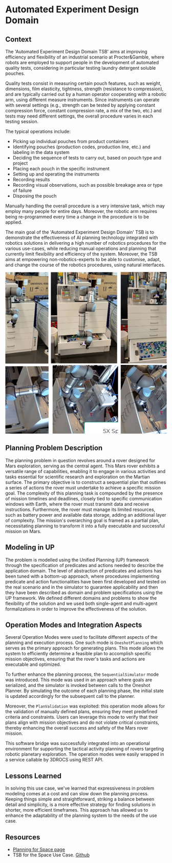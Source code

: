 # Automated Experiment Design Domain

## Context

The 'Automated Experiment Design Domain TSB' aims at improving efficiency and flexibility of an industrial scenario at Procter&Gamble, where robots are employed to support people in the development of automated quality tests, considering in particular testing laundry detergent soluble pouches. 

Quality tests consist in measuring certain pouch features, such as weight, dimensions, film elasticity, tightness, strength (resistance to compression), and are typically carried out by a human operator cooperating with a robotic arm, using different measure instruments. Since instruments can operate with several settings (e.g., strength can be tested by applying constant compression force, constant compression rate, a mix of the two, etc.) and tests may need different settings, the overall procedure varies in each testing session.

The typical operations include:
- Picking up individual pouches from product containers
- Identifying pouches (production codes, production line, etc.) and labeling in the data system
- Deciding the sequence of tests to carry out, based on pouch type and project
- Placing each pouch in the specific instrument
- Setting up and operating the instruments
- Recording results
- Recording visual observations, such as possible breakage area or type of failure
- Disposing the pouch

Manually handling the overall procedure is a very intensive task, which may employ many people for entire days. Moreover, the robotic arm requires being re-programmed every time a change in the procedure is to be applied. 

The main goal of the 'Automated Experiment Design Domain' TSB is to demonstrate the effectiveness of AI planning technology integrated with robotics solutions in delivering a high number of robotics procedures for the various use-cases, while reducing manual operations and planning that currently limit flexibility and efficiency of the system. Moreover, the TSB aims at empowering non-robotics-experts to be able to customise, adapt, and change the course of the robotics procedures, using natural interfaces.

![Automated Experiments](img/automated-experiments.png)

## Planning Problem Description

The planning problem in question revolves around a rover designed for Mars exploration, serving as the central agent. This Mars rover exhibits a versatile range of capabilities, enabling it to engage in various activities and tasks essential for scientific research and exploration on the Martian surface. The primary objective is to construct a sequential plan that outlines a series of actions the rover must undertake to achieve a specific mission goal. The complexity of this planning task is compounded by the presence of mission timelines and deadlines, closely tied to specific communication windows with Earth, where the rover must transmit data and receive instructions. Furthermore, the rover must manage its limited resources, such as battery power and available data storage, adding an additional layer of complexity. The mission's overarching goal is framed as a partial plan, necessitating planning to transform it into a fully executable and successful mission on Mars.

## Modeling in UP

The problem is modelled using the Unified Planning (UP) framework through the specification of predicates and actions needed to describe the application domain. The level of abstraction of predicates and actions has been tuned with a bottom-up approach, where procedures implementing predicate and action functionalities have been first developed and tested on the real scenario and in the simulator to guarantee applicability and then they have been described as domain and problem specifications using the UP framework. We defined different domains and problems to show the flexibility of the solution and we used both single-agent and multi-agent formalizations in order to improve the effectiveness of the solution.


## Operation Modes and Integration Aspects

Several Operation Modes were used to facilitate different aspects of the planning and execution process. One such mode is `OneshotPlanning` which serves as the primary approach for generating plans. This mode allows the system to efficiently determine a feasible plan to accomplish specific mission objectives, ensuring that the rover's tasks and actions are executable and optimized.

To further enhance the planning process, the `SequentialSimulator` mode was introduced. This mode was used in an approach where goals are serialized, and the simulator is invoked between calls to the Oneshot Planner. By simulating the outcome of each planning phase, the initial state is updated accordingly for the subsequent call to the planner.

Moreover, the `PlanValidation` was exploited: this operation mode allows for the validation of manually defined plans, ensuring they meet predefined criteria and constraints. Users can leverage this mode to verify that their plans align with mission objectives and do not violate critical constraints, thereby enhancing the overall success and safety of the Mars rover mission.

This software bridge was successfully integrated into an operational environment for supporting the tactical activity planning of rovers targeting robotic planetary exploration. The operation modes were easily wrapped in a service callable by 3DROCS using REST API.

## Lessons Learned

In solving this use case, we've learned that expressiveness in problem modeling comes at a cost and can slow down the planning process. Keeping things simple and straightforward, striking a balance between detail and simplicity, is a more effective strategy for finding solutions in shorter, more efficient timeframes. This approach has allowed us to enhance the adaptability of the planning system to the needs of the use case.

## Resources

- [Planning for Space page](https://www.ai4europe.eu/business-and-industry/case-studies/planning-space)
- TSB for the Space Use Case. [Github](https://github.com/aiplan4eu/tsb-space)
